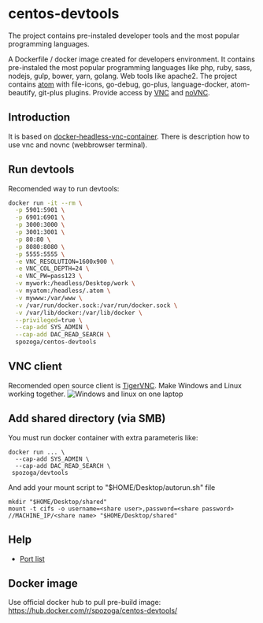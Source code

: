 # centos-devtools
The project contains pre-instaled developer tools and the most popular programming languages.

A Dockerfile / docker image created for developers environment. It contains pre-instaled the most popular programming languages like php, ruby, sass, nodejs, gulp, bower, yarn, golang. Web tools like apache2. The project contains [atom](https://atom.io/) with file-icons, go-debug, go-plus, language-docker, atom-beautify, git-plus plugins. Provide access by [VNC](https://pl.wikipedia.org/wiki/Virtual_Network_Computing) and [noVNC](https://github.com/novnc/noVNC).

## Introduction
It is based on [docker-headless-vnc-container](https://github.com/ConSol/docker-headless-vnc-container). There is description how to use vnc and novnc (webbrowser terminal).

## Run devtools
Recomended way to run devtools:
```bash
docker run -it --rm \
  -p 5901:5901 \
  -p 6901:6901 \
  -p 3000:3000 \
  -p 3001:3001 \
  -p 80:80 \
  -p 8080:8080 \
  -p 5555:5555 \
  -e VNC_RESOLUTION=1600x900 \
  -e VNC_COL_DEPTH=24 \
  -e VNC_PW=pass123 \
  -v mywork:/headless/Desktop/work \
  -v myatom:/headless/.atom \
  -v mywww:/var/www \
  -v /var/run/docker.sock:/var/run/docker.sock \
  -v /var/lib/docker:/var/lib/docker \
  --privileged=true \
  --cap-add SYS_ADMIN \
  --cap-add DAC_READ_SEARCH \
  spozoga/centos-devtools
```

## VNC client
Recomended open source client is [TigerVNC](http://tigervnc.org/). Make Windows and Linux working together.
![Windows and linux on one laptop](https://raw.github.com/SebastianPozoga/docker-desktop-devtools/master/screenshots/desktop.jpg)

## Add shared directory (via SMB)
You must run docker container with extra parameteris like:
```
docker run ... \
  --cap-add SYS_ADMIN \
  --cap-add DAC_READ_SEARCH \
 spozoga/devtools
```
And add your mount script to "$HOME/Desktop/autorun.sh" file
```
mkdir "$HOME/Desktop/shared"
mount -t cifs -o username=<share user>,password=<share password> //MACHINE_IP/<share name> "$HOME/Desktop/shared"
```

## Help
* [Port list](image/root/Desktop/DevToolsHelp/ports.md)

## Docker image
Use official docker hub to pull pre-build image:
https://hub.docker.com/r/spozoga/centos-devtools/
